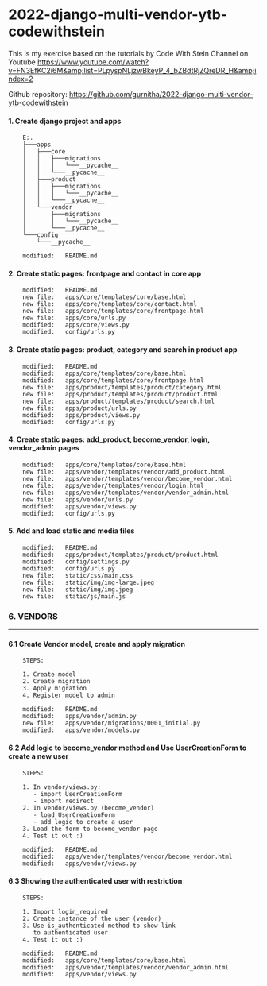 # 2022-django-multi-vendor-ytb-codewithstein
This is my exercise based on the tutorials by Code With Stein Channel on Youtube https://www.youtube.com/watch?v=FN3EfKC2i6M&amp;list=PLpyspNLjzwBkeyP_4_bZBdtRjZQreDR_H&amp;index=2

Github repository: https://github.com/gurnitha/2022-django-multi-vendor-ytb-codewithstein


#### 1. Create django project and apps

        E:.
        ├───apps
        │   ├───core
        │   │   ├───migrations
        │   │   │   └───__pycache__
        │   │   └───__pycache__
        │   ├───product
        │   │   ├───migrations
        │   │   │   └───__pycache__
        │   │   └───__pycache__
        │   └───vendor
        │       ├───migrations
        │       │   └───__pycache__
        │       └───__pycache__
        └───config
            └───__pycache__

        modified:   README.md


#### 2. Create static pages: frontpage and contact in core app

        modified:   README.md
        new file:   apps/core/templates/core/base.html
        new file:   apps/core/templates/core/contact.html
        new file:   apps/core/templates/core/frontpage.html
        new file:   apps/core/urls.py
        modified:   apps/core/views.py
        modified:   config/urls.py


#### 3. Create static pages: product, category and search in product app

        modified:   README.md
        modified:   apps/core/templates/core/base.html
        modified:   apps/core/templates/core/frontpage.html
        new file:   apps/product/templates/product/category.html
        new file:   apps/product/templates/product/product.html
        new file:   apps/product/templates/product/search.html
        new file:   apps/product/urls.py
        modified:   apps/product/views.py
        modified:   config/urls.py


#### 4. Create static pages: add_product, become_vendor, login, vendor_admin pages

        modified:   apps/core/templates/core/base.html
        new file:   apps/vendor/templates/vendor/add_product.html
        new file:   apps/vendor/templates/vendor/become_vendor.html
        new file:   apps/vendor/templates/vendor/login.html
        new file:   apps/vendor/templates/vendor/vendor_admin.html
        new file:   apps/vendor/urls.py
        modified:   apps/vendor/views.py
        modified:   config/urls.py


#### 5. Add and load static and media files

        modified:   README.md
        modified:   apps/product/templates/product/product.html
        modified:   config/settings.py
        modified:   config/urls.py
        new file:   static/css/main.css
        new file:   static/img/img-large.jpeg
        new file:   static/img/img.jpeg
        new file:   static/js/main.js


### 6. VENDORS
--------------

#### 6.1 Create Vendor model, create and apply migration

        STEPS:

        1. Create model
        2. Create migration
        3. Apply migration
        4. Register model to admin

        modified:   README.md
        modified:   apps/vendor/admin.py
        new file:   apps/vendor/migrations/0001_initial.py
        modified:   apps/vendor/models.py


#### 6.2 Add logic to become_vendor method and  Use UserCreationForm to create a new user

        STEPS:

        1. In vendor/views.py:
           - import UserCreationForm
           - import redirect
        2. In vendor/views.py (become_vendor)
           - load UserCreationForm
           - add logic to create a user
        3. Load the form to become_vendor page
        4. Test it out :)

        modified:   README.md
        modified:   apps/vendor/templates/vendor/become_vendor.html
        modified:   apps/vendor/views.py


#### 6.3 Showing the authenticated user with restriction

        STEPS:

        1. Import login_required
        2. Create instance of the user (vendor)
        3. Use is_authenticated method to show link
           to authenticated user
        4. Test it out :)
        
        modified:   README.md
        modified:   apps/core/templates/core/base.html
        modified:   apps/vendor/templates/vendor/vendor_admin.html
        modified:   apps/vendor/views.py



